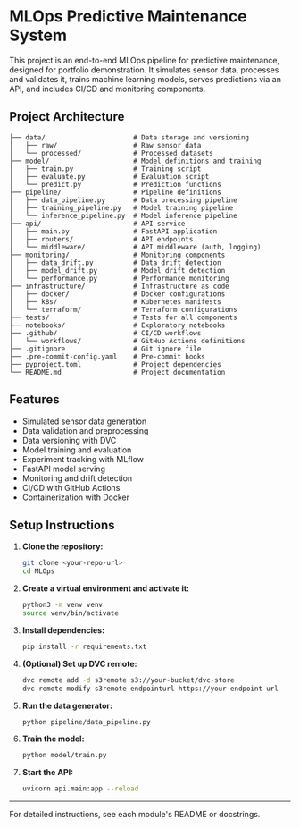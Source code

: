 # MLOps Predictive Maintenance System

This project is an end-to-end MLOps pipeline for predictive maintenance, designed for portfolio demonstration. It simulates sensor data, processes and validates it, trains machine learning models, serves predictions via an API, and includes CI/CD and monitoring components.

## Project Architecture

```
├── data/                      # Data storage and versioning
│   ├── raw/                   # Raw sensor data
│   └── processed/             # Processed datasets
├── model/                     # Model definitions and training
│   ├── train.py               # Training script
│   ├── evaluate.py            # Evaluation script
│   └── predict.py             # Prediction functions
├── pipeline/                  # Pipeline definitions
│   ├── data_pipeline.py       # Data processing pipeline
│   ├── training_pipeline.py   # Model training pipeline
│   └── inference_pipeline.py  # Model inference pipeline
├── api/                       # API service
│   ├── main.py                # FastAPI application
│   ├── routers/               # API endpoints
│   └── middleware/            # API middleware (auth, logging)
├── monitoring/                # Monitoring components
│   ├── data_drift.py          # Data drift detection
│   ├── model_drift.py         # Model drift detection
│   └── performance.py         # Performance monitoring
├── infrastructure/            # Infrastructure as code
│   ├── docker/                # Docker configurations
│   ├── k8s/                   # Kubernetes manifests
│   └── terraform/             # Terraform configurations
├── tests/                     # Tests for all components
├── notebooks/                 # Exploratory notebooks
├── .github/                   # CI/CD workflows
│   └── workflows/             # GitHub Actions definitions
├── .gitignore                 # Git ignore file
├── .pre-commit-config.yaml    # Pre-commit hooks
├── pyproject.toml             # Project dependencies
└── README.md                  # Project documentation
```

## Features
- Simulated sensor data generation
- Data validation and preprocessing
- Data versioning with DVC
- Model training and evaluation
- Experiment tracking with MLflow
- FastAPI model serving
- Monitoring and drift detection
- CI/CD with GitHub Actions
- Containerization with Docker

## Setup Instructions

1. **Clone the repository:**
   ```bash
   git clone <your-repo-url>
   cd MLOps
   ```
2. **Create a virtual environment and activate it:**
   ```bash
   python3 -m venv venv
   source venv/bin/activate
   ```
3. **Install dependencies:**
   ```bash
   pip install -r requirements.txt
   ```
4. **(Optional) Set up DVC remote:**
   ```bash
   dvc remote add -d s3remote s3://your-bucket/dvc-store
   dvc remote modify s3remote endpointurl https://your-endpoint-url
   ```
5. **Run the data generator:**
   ```bash
   python pipeline/data_pipeline.py
   ```
6. **Train the model:**
   ```bash
   python model/train.py
   ```
7. **Start the API:**
   ```bash
   uvicorn api.main:app --reload
   ```

---

For detailed instructions, see each module's README or docstrings. 